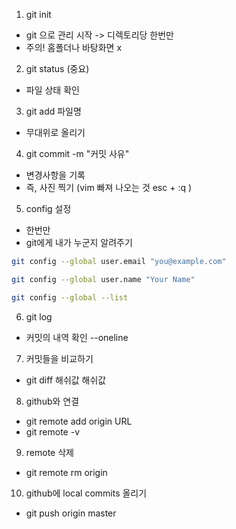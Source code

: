 1. git init
 - git 으로 관리 시작 -> 디렉토리당 한번만
 - 주의! 홈폴더나 바탕화면 x

2. git status (중요)
- 파일 상태 확인

3. git add 파일명
- 무대위로 올리기

4. git commit -m "커밋 사유"
- 변경사항을 기록
- 즉, 사진 찍기 (vim 빠져 나오는 것 esc + :q )

5. config 설정 
- 한번만
- git에게 내가 누군지 알려주기
```bash
git config --global user.email "you@example.com"

git config --global user.name "Your Name"

git config --global --list
```

6. git log
- 커밋의 내역 확인 --oneline

7. 커밋들을 비교하기
- git diff 해쉬값 해쉬값

8. github와 연결
- git remote add origin URL
- git remote -v

9. remote 삭제
- git remote rm origin

10. github에 local commits 올리기
- git push origin master